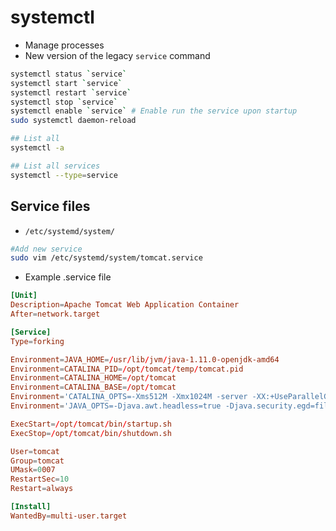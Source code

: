 # systemctl

- Manage processes
- New version of the legacy `service` command

```bash
systemctl status `service`
systemctl start `service`
systemctl restart `service`
systemctl stop `service`
systemctl enable `service` # Enable run the service upon startup
sudo systemctl daemon-reload

## List all
systemctl -a

## List all services
systemctl --type=service
```

## Service files

- `/etc/systemd/system/`

```sh
#Add new service
sudo vim /etc/systemd/system/tomcat.service
```

- Example .service file

```conf
[Unit]
Description=Apache Tomcat Web Application Container
After=network.target

[Service]
Type=forking

Environment=JAVA_HOME=/usr/lib/jvm/java-1.11.0-openjdk-amd64
Environment=CATALINA_PID=/opt/tomcat/temp/tomcat.pid
Environment=CATALINA_HOME=/opt/tomcat
Environment=CATALINA_BASE=/opt/tomcat
Environment='CATALINA_OPTS=-Xms512M -Xmx1024M -server -XX:+UseParallelGC'
Environment='JAVA_OPTS=-Djava.awt.headless=true -Djava.security.egd=file:/dev/./urandom'

ExecStart=/opt/tomcat/bin/startup.sh
ExecStop=/opt/tomcat/bin/shutdown.sh

User=tomcat
Group=tomcat
UMask=0007
RestartSec=10
Restart=always

[Install]
WantedBy=multi-user.target
```
